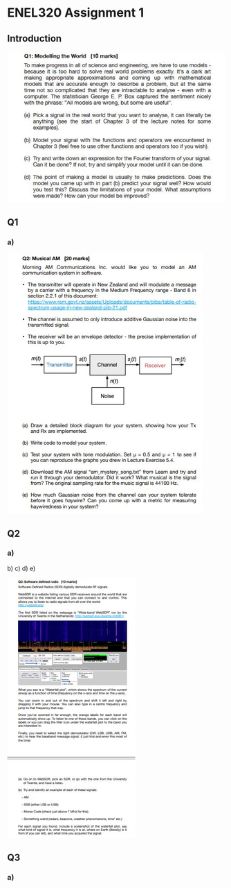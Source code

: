 <h1>
ENEL320 Assignment 1
</h1>

<h2>
Introduction
</h2>

![Q1](/images/Q1_image.JPG)

<h2>
Q1
</h2>
<h3>
a)
</h3>

![Q2](/images/Q2_image.JPG)

<h2>
Q2
</h2>
<h3>
a)
</h3>
b)
c)
d)
e)
</h3>

![Q3](/images/Q3_image.JPG)

<h2>
Q3
</h2>
<h3>
a)
</h3>
